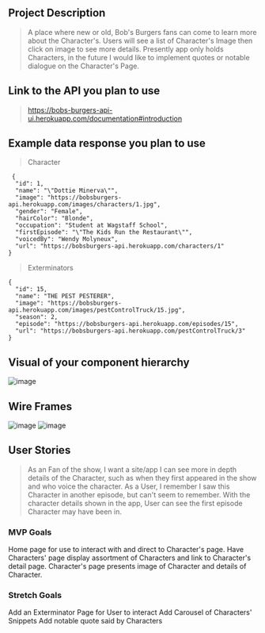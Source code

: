 ## Project Description 
> A place where new or old, Bob's Burgers fans can come to learn more about the Character's. Users will see a list of Character's Image then click on image to see more details. Presently app only holds Characters, in the future I would like to implement quotes or notable dialogue on the Character's Page.

## Link to the API you plan to use
> https://bobs-burgers-api-ui.herokuapp.com/documentation#introduction

## Example data response you plan to use
>Character 
```
 {
  "id": 1,
  "name": "\"Dottie Minerva\"",
  "image": "https://bobsburgers-api.herokuapp.com/images/characters/1.jpg",
  "gender": "Female",
  "hairColor": "Blonde",
  "occupation": "Student at Wagstaff School",
  "firstEpisode": "\"The Kids Run the Restaurant\"",
  "voicedBy": "Wendy Molyneux",
  "url": "https://bobsburgers-api.herokuapp.com/characters/1"
}
```
>Exterminators
```
{
  "id": 15,
  "name": "THE PEST PESTERER",
  "image": "https://bobsburgers-api.herokuapp.com/images/pestControlTruck/15.jpg",
  "season": 2,
  "episode": "https://bobsburgers-api.herokuapp.com/episodes/15",
  "url": "https://bobsburgers-api.herokuapp.com/pestControlTruck/3"
}
```
## Visual of your component hierarchy
![image](https://media.git.generalassemb.ly/user/40891/files/0b7c1580-8a79-11ec-8314-553ff8cb8473)


## Wire Frames
![image](https://media.git.generalassemb.ly/user/40891/files/3c5c4a80-8a79-11ec-97d1-829442ed4a49)
![image](https://media.git.generalassemb.ly/user/40891/files/58f88280-8a79-11ec-9f17-2a383fe5e126)


## User Stories
>As an Fan of  the show, I want a site/app I can see more in depth details of the Character, such as when they first appeared in the show and who voice the character.
>As a User, I remember I saw this Character in another episode, but can't seem to remember. With the character details shown in the app, User can see the first episode Character may have been in.

### MVP Goals
Home page for use to interact with and direct to Character's page. Have Characters' page display assortment of Characters and link to Character's detail page. Character's page presents image of Character and details of Character.


### Stretch Goals
Add an Exterminator Page for User to interact
Add Carousel of Characters' Snippets
Add notable quote said by Characters
